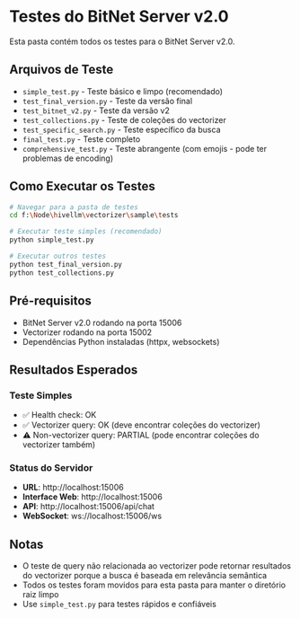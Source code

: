 # Testes do BitNet Server v2.0

Esta pasta contém todos os testes para o BitNet Server v2.0.

## Arquivos de Teste

- `simple_test.py` - Teste básico e limpo (recomendado)
- `test_final_version.py` - Teste da versão final
- `test_bitnet_v2.py` - Teste da versão v2
- `test_collections.py` - Teste de coleções do vectorizer
- `test_specific_search.py` - Teste específico da busca
- `final_test.py` - Teste completo
- `comprehensive_test.py` - Teste abrangente (com emojis - pode ter problemas de encoding)

## Como Executar os Testes

```bash
# Navegar para a pasta de testes
cd f:\Node\hivellm\vectorizer\sample\tests

# Executar teste simples (recomendado)
python simple_test.py

# Executar outros testes
python test_final_version.py
python test_collections.py
```

## Pré-requisitos

- BitNet Server v2.0 rodando na porta 15006
- Vectorizer rodando na porta 15002
- Dependências Python instaladas (httpx, websockets)

## Resultados Esperados

### Teste Simples
- ✅ Health check: OK
- ✅ Vectorizer query: OK (deve encontrar coleções do vectorizer)
- ⚠️ Non-vectorizer query: PARTIAL (pode encontrar coleções do vectorizer também)

### Status do Servidor
- **URL**: http://localhost:15006
- **Interface Web**: http://localhost:15006
- **API**: http://localhost:15006/api/chat
- **WebSocket**: ws://localhost:15006/ws

## Notas

- O teste de query não relacionada ao vectorizer pode retornar resultados do vectorizer porque a busca é baseada em relevância semântica
- Todos os testes foram movidos para esta pasta para manter o diretório raiz limpo
- Use `simple_test.py` para testes rápidos e confiáveis
